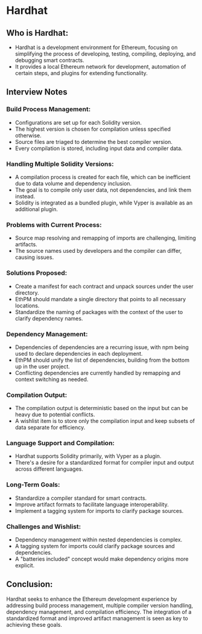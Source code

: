# Hardhat

## Who is Hardhat:
* Hardhat is a development environment for Ethereum, focusing on simplifying the process of developing, testing, compiling, deploying, and debugging smart contracts.
* It provides a local Ethereum network for development, automation of certain steps, and plugins for extending functionality.

## Interview Notes

### Build Process Management:
* Configurations are set up for each Solidity version.
* The highest version is chosen for compilation unless specified otherwise.
* Source files are triaged to determine the best compiler version.
* Every compilation is stored, including input data and compiler data.

### Handling Multiple Solidity Versions:
* A compilation process is created for each file, which can be inefficient due to data volume and dependency inclusion.
* The goal is to compile only user data, not dependencies, and link them instead.
* Solidity is integrated as a bundled plugin, while Vyper is available as an additional plugin.

### Problems with Current Process:
* Source map resolving and remapping of imports are challenging, limiting artifacts.
* The source names used by developers and the compiler can differ, causing issues.

### Solutions Proposed:
* Create a manifest for each contract and unpack sources under the user directory.
* EthPM should mandate a single directory that points to all necessary locations.
* Standardize the naming of packages with the context of the user to clarify dependency names.

### Dependency Management:
* Dependencies of dependencies are a recurring issue, with npm being used to declare dependencies in each deployment.
* EthPM should unify the list of dependencies, building from the bottom up in the user project.
* Conflicting dependencies are currently handled by remapping and context switching as needed.

### Compilation Output:
* The compilation output is deterministic based on the input but can be heavy due to potential conflicts.
* A wishlist item is to store only the compilation input and keep subsets of data separate for efficiency.

### Language Support and Compilation:
* Hardhat supports Solidity primarily, with Vyper as a plugin.
* There's a desire for a standardized format for compiler input and output across different languages.

### Long-Term Goals:
* Standardize a compiler standard for smart contracts.
* Improve artifact formats to facilitate language interoperability.
* Implement a tagging system for imports to clarify package sources.

### Challenges and Wishlist:
* Dependency management within nested dependencies is complex.
* A tagging system for imports could clarify package sources and dependencies.
* A "batteries included" concept would make dependency origins more explicit.

## Conclusion:
Hardhat seeks to enhance the Ethereum development experience by addressing build process management, multiple compiler version handling, dependency management, and compilation efficiency. The integration of a standardized format and improved artifact management is seen as key to achieving these goals.